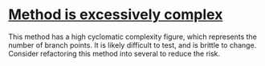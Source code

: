 # [Method is excessively complex](http://fb-contrib.sourceforge.net/bugdescriptions.html#CC_CYCLOMATIC_COMPLEXITY)

This method has a high cyclomatic complexity figure, which represents the number of branch
			points. It is likely difficult to test, and is brittle to change. Consider refactoring this
			method into several to reduce the risk.